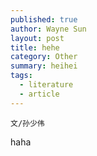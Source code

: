 ```yaml
---
published: true
author: Wayne Sun
layout: post
title: hehe
category: Other
summary: heihei
tags:
  - literature
  - article
---
```


`文/孙少伟`


haha
